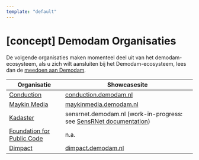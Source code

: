 ```yaml
---
template: "default"
---
```


# [concept] Demodam Organisaties

De volgende organisaties maken momenteel deel uit van het demodam-ecosysteem, als u zich wilt aansluiten bij het Demodam-ecosysteem, lees dan de [meedoen aan Demodam](https://demodam.org/join).

|Organisatie | Showcasesite|
--- | ---
|[Conduction](https://www.conduction.nl/)|[conduction.demodam.nl](https://conduction.demodam.nl)|
|[Maykin Media](https://www.maykinmedia.nl/)|[maykinmedia.demodam.nl](https://maykinmedia.demodam.nl)|
|[Kadaster](https://www.kadaster.nl/)|sensrnet.demodam.nl (work-in-progress: see [SensRNet documentation](https://kadaster-labs.github.io/sensrnet-home/))|
|[Foundation for Public Code](https://publiccode.net/)|n.a.|
|[Dimpact](https://www.dimpact.nl/)|[dimpact.demodam.nl](https://dimpact.demodam.nl)|
